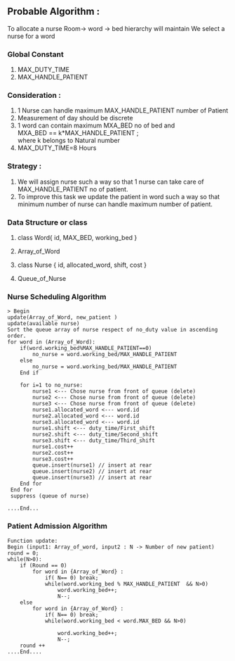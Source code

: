 ##  Probable Algorithm :
 To allocate a nurse Room-> word -> bed hierarchy will maintain 
 We select a nurse for a word 


### Global Constant 
1. MAX_DUTY_TIME
2. MAX_HANDLE_PATIENT
### Consideration :
1. 1 Nurse can handle maximum MAX_HANDLE_PATIENT number of Patient 
2. Measurement of day should be discrete 
3. 1 word can contain maximum MXA_BED no of bed and <br>
MXA_BED == k*MAX_HANDLE_PATIENT ; <br> where k belongs to Natural number 
4. MAX_DUTY_TIME=8 Hours
### Strategy :
1. We will assign nurse such a way so that 1 nurse can take care of MAX_HANDLE_PATIENT no of patient.
2. To improve this task we update the patient in word such a way so that minimum number of nurse can handle maximum number of patient.


### Data Structure or class 
1.  class Word{
        id,
        MAX_BED,
        working_bed
    }
2. Array_of_Word

3. class Nurse {
    id,
    allocated_word,
    shift,
    cost
}
4. Queue_of_Nurse 


### Nurse Scheduling  Algorithm 
``` Algorithm
> Begin    
update(Array_of_Word, new_patient )    
update(available nurse)    
Sort the queue array of nurse respect of no_duty value in ascending order.   
for word in (Array_of_Word):    
    if(word.working_bed%MAX_HANDLE_PATIENT==0)
        no_nurse = word.working_bed/MAX_HANDLE_PATIENT
    else
        no_nurse = word.working_bed/MAX_HANDLE_PATIENT
    End if

    for i=1 to no_nurse: 
        nurse1 <--- Chose nurse from front of queue (delete) 
        nurse2 <--- Chose nurse from front of queue (delete)
        nurse3 <--- Chose nurse from front of queue (delete)
        nurse1.allocated_word <--- word.id
        nurse2.allocated_word <--- word.id
        nurse3.allocated_word <--- word.id
        nurse1.shift <--- duty_time/First_shift
        nurse2.shift <--- duty_time/Second_shift
        nurse3.shift <--- duty_time/Third_shift
        nurse1.cost++
        nurse2.cost++
        nurse3.cost++
        queue.insert(nurse1) // insert at rear
        queue.insert(nurse2) // insert at rear
        queue.insert(nurse3) // insert at rear
    End for  
 End for  
 suppress (queue of nurse)    
 
....End...
```  

  

### Patient Admission Algorithm 
``` Algorithm
Function update:
Begin (input1: Array_of_word, input2 : N -> Number of new patient)
round = 0;
while(N>0):
    if (Round == 0)
        for word in {Array_of_Word} :  
            if( N== 0) break;
            while(word.working_bed % MAX_HANDLE_PATIENT  && N>0)
                word.working_bed++;
                N--;
    else 
        for word in {Array_of_Word} :   
            if( N== 0) break;       
            while(word.working_bed < word.MAX_BED && N>0)
                
                word.working_bed++;                
                N--;
    round ++
....End....
```
